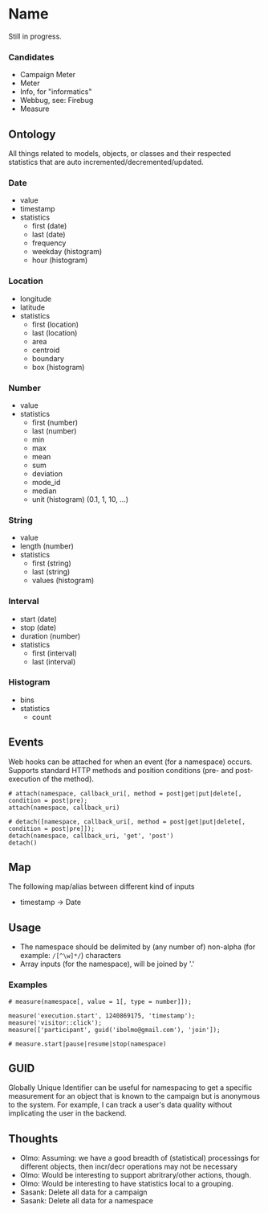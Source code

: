 Name
====
Still in progress.

### Candidates
 - Campaign Meter
 - Meter
 - Info, for "informatics"
 - Webbug, see: Firebug
 - Measure

Ontology
--------
All things related to models, objects, or classes and their respected statistics that are auto incremented/decremented/updated.

### Date
 - value
 - timestamp
 - statistics
    - first (date)
    - last (date)
    - frequency
    - weekday (histogram)
    - hour (histogram)

### Location
 - longitude
 - latitude
 - statistics
    - first (location)
    - last (location)
    - area
    - centroid
    - boundary
    - box (histogram)

### Number
 - value
 - statistics 
    - first (number)
    - last (number)
    - min
    - max
    - mean
    - sum
    - deviation
    - mode_id
    - median
    - unit (histogram) (0.1, 1, 10, ...)

### String
 - value
 - length (number)
 - statistics
    - first (string)
    - last (string)
    - values (histogram)
 
### Interval
 - start (date)
 - stop (date)
 - duration (number)
 - statistics
    - first (interval)
    - last (interval)

### Histogram
 - bins
 - statistics
    - count

Events
------
Web hooks can be attached for when an event (for a namespace) occurs. Supports standard HTTP methods and position conditions (pre- and post- execution of the method).

    # attach(namespace, callback_uri[, method = post|get|put|delete[, condition = post|pre);
    attach(namespace, callback_uri)

    # detach([namespace, callback_uri[, method = post|get|put|delete[, condition = post|pre]]);
    detach(namespace, callback_uri, 'get', 'post')
    detach()

Map
---
The following map/alias between different kind of inputs

 - timestamp -> Date

Usage
-----
 - The namespace should be delimited by (any number of) non-alpha (for example: `/[^\w]*/`) characters
 - Array inputs (for the namespace), will be joined by '.'

### Examples

    # measure(namespace[, value = 1[, type = number]]);  
    
    measure('execution.start', 1240869175, 'timestamp');
    measure('visitor::click');
    measure(['participant', guid('ibolmo@gmail.com'), 'join']);
    
    # measure.start|pause|resume|stop(namespace)

GUID
----
Globally Unique Identifier can be useful for namespacing to get a specific measurement for an object that is known to the campaign but is anonymous to the system. For example, I can track a user's data quality without implicating the user in the backend. 

Thoughts
--------
 - Olmo: Assuming: we have a good breadth of (statistical) processings for different objects, then incr/decr operations may not be necessary
  - Olmo: Would be interesting to support abritrary/other actions, though.
 - Olmo: Would be interesting to have statistics local to a grouping.
 - Sasank: Delete all data for a campaign
 - Sasank: Delete all data for a namespace